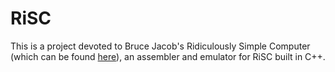 # RiSC
This is a project devoted to Bruce Jacob's Ridiculously Simple Computer (which can be found [here](https://www.ece.umd.edu/~blj/RiSC/)), an assembler and emulator for RiSC built in C++.
